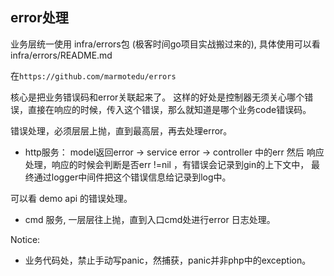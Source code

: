 ## error处理



业务层统一使用 infra/errors包  (极客时间go项目实战搬过来的), 具体使用可以看 infra/errors/README.md

在`https://github.com/marmotedu/errors`

核心是把业务错误码和error关联起来了。 这样的好处是控制器无须关心哪个错误，直接在响应的时候，传入这个错误，那么就知道是哪个业务code错误码。

错误处理，必须层层上抛，直到最高层，再去处理error。


- http服务：
  model返回error ->  service error -> controller 中的err 然后 响应处理，响应的时候会判断是否err !=nil ，有错误会记录到gin的上下文中，
  最终通过logger中间件把这个错误信息给记录到log中。 

可以看 demo api 的错误处理。

- cmd 服务, 一层层往上抛，直到入口cmd处进行error 日志处理。


Notice:
- 业务代码处，禁止手动写panic，然捕获，panic并非php中的exception。








